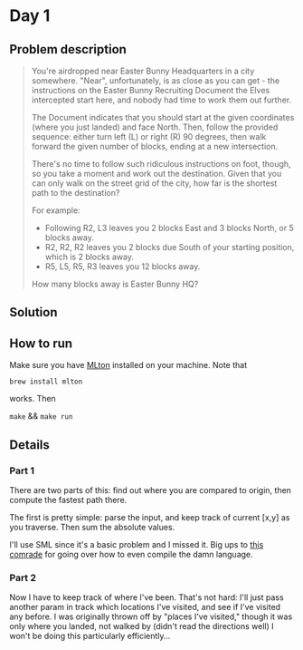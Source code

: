 # Day 1

## Problem description

> You're airdropped near Easter Bunny Headquarters in a city somewhere. "Near",
> unfortunately, is as close as you can get - the instructions on the Easter Bunny
> Recruiting Document the Elves intercepted start here, and nobody had time to
> work them out further.
> 
> The Document indicates that you should start at the given coordinates (where you
> just landed) and face North. Then, follow the provided sequence: either turn
> left (L) or right (R) 90 degrees, then walk forward the given number of blocks,
> ending at a new intersection.
> 
> There's no time to follow such ridiculous instructions on foot, though, so you
> take a moment and work out the destination. Given that you can only walk on the
> street grid of the city, how far is the shortest path to the destination?
> 
> For example:
> - Following R2, L3 leaves you 2 blocks East and 3 blocks North, or 5 blocks away.
> - R2, R2, R2 leaves you 2 blocks due South of your starting position, which is 2
> blocks away.
> - R5, L5, R5, R3 leaves you 12 blocks away.
>
> How many blocks away is Easter Bunny HQ?

## Solution

## How to run

Make sure you have [MLton][1] installed on your machine. Note that

`brew install mlton`

works. Then

`make` && `make run`

## Details

### Part 1

There are two parts of this: find out where you are compared to origin, then
compute the fastest path there.

The first is pretty simple: parse the input, and keep track of current [x,y] as
you traverse. Then sum the absolute values.

I'll use SML since it's a basic problem and I missed it. Big ups to [this
comrade][2] for going over how to even compile the damn language.

### Part 2

Now I have to keep track of where I've been. That's not hard: I'll just pass
another param in track which locations I've visited, and see if I've visited
any before. I was originally thrown off by "places I've visited," though it
was only where you landed, not walked by (didn't read the directions well)
I won't be doing this particularly efficiently…

   [1]: http://mlton.org/
   [2]: https://thebreakfastpost.com/2015/06/10/standard-ml-and-how-im-compiling-it/

